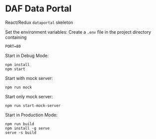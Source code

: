 # DAF Data Portal

React/Redux `dataportal` skeleton

Set the environment variables:
Create a ```.env``` file in the project directory containing 

```
PORT=80
```

Start in Debug Mode:
```
npm install
npm start
```

Start with mock server:
```
npm run mock
```

Start only mock server:
```
npm run start-mock-server
```

Start in Production Mode:
```
npm run build  
npm install -g serve
serve -s build
```
